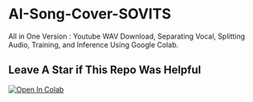 # AI-Song-Cover-SOVITS
All in One Version : Youtube WAV Download, Separating Vocal, Splitting Audio, Training, and Inference Using Google Colab.
## Leave A Star if This Repo Was Helpful

[![Open In Colab](https://colab.research.google.com/assets/colab-badge.svg)]([https://colab.research.google.com/github/ardha27/AI-Song-Cover-SOVITS/blob/main/AI_Song_Cover_SOVITS.ipynb](https://colab.research.google.com/github/JAVASCRlPT/AI-Song/blob/main/AI_Song_Cover_SOVITS.ipynb))

